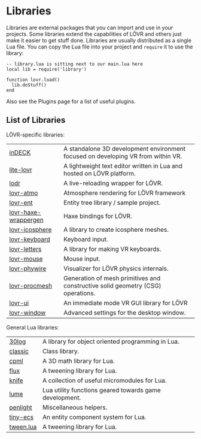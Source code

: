 Libraries
===

Libraries are external packages that you can import and use in your projects.  Some libraries extend
the capabilities of LÖVR and others just make it easier to get stuff done.  Libraries are usually
distributed as a single Lua file.  You can copy the Lua file into your project and `require` it to
use the library:

    -- library.lua is sitting next to our main.lua here
    local lib = require('library')

    function lovr.load()
      lib.doStuff()
    end

Also see the <a data-key="Plugins">Plugins</a> page for a list of useful plugins.

List of Libraries
---

LÖVR-specific libraries:

<table>
  <tbody>
    <tr>
      <td><a href="https://github.com/jmiskovic/indeck">inDECK</a></td>
      <td>A standalone 3D development environment focused on developing VR from within VR.</td>
    </tr>
    <tr>
      <td><a href="https://github.com/jmiskovic/lite-lovr">lite-lovr</a></td>
      <td>A lightweight text editor written in Lua and hosted on LÖVR platform.</td>
    </tr>
    <tr>
      <td><a href="https://github.com/mcclure/lodr">lodr</a></td>
      <td>A live-reloading wrapper for LÖVR.</td>
    </tr>
    <tr>
      <td><a href="https://github.com/jmiskovic/lovr-atmo">lovr-atmo</a></td>
      <td>Atmosphere rendering for LÖVR framework</td>
    </tr>
    <tr>
      <td><a href="https://github.com/mcclure/lovr-ent">lovr-ent</a></td>
      <td>Entity tree library / sample project.</td>
    </tr>
    <tr>
      <td><a href="https://github.com/excessive/lovr-haxe-wrappergen">lovr-haxe-wrappergen</a></td>
      <td>Haxe bindings for LÖVR.</td>
    </tr>
    <tr>
      <td><a href="https://github.com/bjornbytes/lovr-icosphere">lovr-icosphere</a></td>
      <td>A library to create icosphere meshes.</td>
    </tr>
    <tr>
      <td><a href="https://github.com/bjornbytes/lovr-keyboard">lovr-keyboard</a></td>
      <td>Keyboard input.</td>
    </tr>
    <tr>
      <td><a href="https://github.com/alloverse/lovr-letters">lovr-letters</a></td>
      <td>A library for making VR keyboards.</td>
    </tr>
    <tr>
      <td><a href="https://github.com/bjornbytes/lovr-mouse">lovr-mouse</a></td>
      <td>Mouse input.</td>
    </tr>
    <tr>
      <td><a href="https://github.com/jmiskovic/lovr-phywire">lovr-phywire</a></td>
      <td>Visualizer for LÖVR physics internals.</td>
    </tr>
    <tr>
      <td><a href="http://github.com/jmiskovic/lovr-procmesh">lovr-procmesh</a></td>
      <td>Generation of mesh primitives and constructive solid geometry (CSG) operations.</td>
    </tr>
    <tr>
      <td><a href="https://github.com/immortalx74/lovr-ui">lovr-ui</a></td>
      <td>An immediate mode VR GUI library for LÖVR</td>
    </tr>
    <tr>
      <td><a href="https://github.com/Papaew/lovr-window">lovr-window</a></td>
      <td>Advanced settings for the desktop window.</td>
    </tr>
  </tbody>
</table>

General Lua libraries:

<table>
  <tbody>
    <tr>
      <td><a href="https://github.com/Yonaba/30log">30log</a></td>
      <td>A library for object oriented programming in Lua.</td>
    </tr>
    <tr>
      <td><a href="https://github.com/rxi/classic">classic</a></td>
      <td>Class library.</td>
    </tr>
    <tr>
      <td><a href="https://github.com/excessive/cpml">cpml</a></td>
      <td>A 3D math library for Lua.</td>
    </tr>
    <tr>
      <td><a href="https://github.com/rxi/flux">flux</a></td>
      <td>A tweening library for Lua.</td>
    </tr>
    <tr>
      <td><a href="https://github.com/airstruck/knife">knife</a></td>
      <td>A collection of useful micromodules for Lua.</td>
    </tr>
    <tr>
      <td><a href="https://github.com/rxi/lume">lume</a></td>
      <td>Lua utility functions geared towards game development.</td>
    </tr>
    <tr>
      <td><a href="https://github.com/lunarmodules/penlight">penlight</a></td>
      <td>Miscellaneous helpers.</td>
    </tr>
    <tr>
      <td><a href="https://github.com/bakpakin/tiny-ecs">tiny-ecs</a></td>
      <td>An entity component system for Lua.</td>
    </tr>
    <tr>
      <td><a href="https://github.com/kikito/tween.lua">tween.lua</a></td>
      <td>A tweening library for Lua.</td>
    </tr>
  </tbody>
</table>

